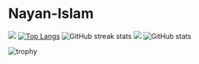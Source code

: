 # Nayan-Islam
![](https://i.postimg.cc/pTNRMsbV/Top-10-Front-End-Development-Companies-in-2023-Sep-25-2023-10-22-41-1609-AM.webp)
[![Top Langs](https://github-readme-stats.vercel.app/api/top-langs/?username=IamNayanIslam)](https://github.com/anuraghazra/github-readme-stats)
![GitHub streak stats](https://github-readme-streak-stats.herokuapp.com/?user=IamNayanIslam)
![](https://komarev.com/ghpvc/?username=IamNayanIslam&color=blue)
![GitHub stats](https://github-readme-stats.vercel.app/api?username=IamNayanIslam&show_icons=true&count_private=true) 

![trophy](https://github-profile-trophy.vercel.app/?username=IamNayanIslam&theme=onedark)
